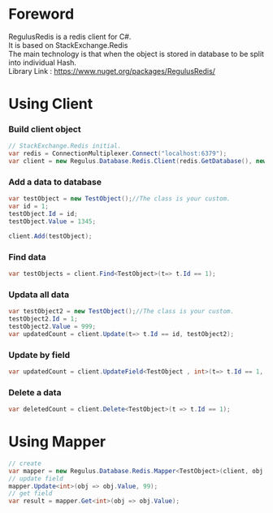 # Foreword  
RegulusRedis is a redis client for C#.  
It is based on StackExchange.Redis  
The main technology is that when the object is stored in database to be split into individual Hash.  
Library Link : https://www.nuget.org/packages/RegulusRedis/  

# Using Client  
### Build client object
```C#
// StackExchange.Redis initial.
var redis = ConnectionMultiplexer.Connect("localhost:6379");
var client = new Regulus.Database.Redis.Client(redis.GetDatabase(), new JsonSeriallzer());
```
### Add a data to database
```C#
var testObject = new TestObject();//The class is your custom.
var id = 1;
testObject.Id = id;
testObject.Value = 1345;

client.Add(testObject);
```
### Find data
```c#
var testObjects = client.Find<TestObject>(t=> t.Id == 1);
```

### Updata all data
```C#
var testObject2 = new TestObject();//The class is your custom.
testObject2.Id = 1;
testObject2.Value = 999;
var updatedCount = client.Update(t=> t.Id == id, testObject2);
```

### Update by field
```C#
var updatedCount = client.UpdateField<TestObject , int>(t=> t.Id == 1, t=> t.Value , 12345);
```

### Delete a data
```c#
var deletedCount = client.Delete<TestObject>(t => t.Id == 1);
```

# Using Mapper
```c#
// create
var mapper = new Regulus.Database.Redis.Mapper<TestObject>(client, obj => obj.Id == 1);            
// update field
mapper.Update<int>(obj => obj.Value, 99);
// get field
var result = mapper.Get<int>(obj => obj.Value);
```
